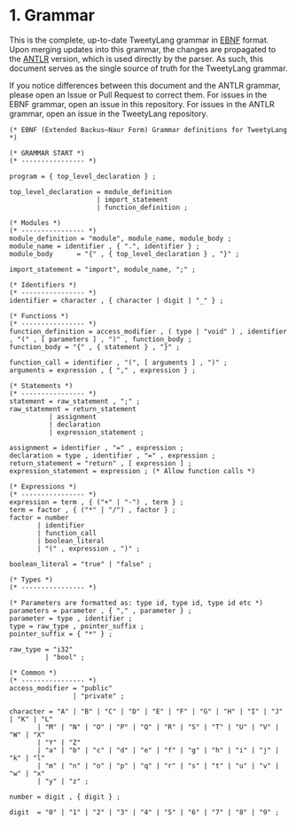 # 1. Grammar
This is the complete, up-to-date TweetyLang grammar in [EBNF](https://en.wikipedia.org/wiki/Extended_Backus%E2%80%93Naur_form) format. Upon merging updates into this grammar, the changes are propagated to the [ANTLR](https://www.antlr.org/) version, which is used directly by the parser. As such, this document serves as the single source of truth for the TweetyLang grammar.

If you notice differences between this document and the ANTLR grammar, please open an Issue or Pull Request to correct them. For issues in the EBNF grammar, open an issue in this repository. For issues in the ANTLR grammar, open an issue in the TweetyLang repository.

```EBNF
(* EBNF (Extended Backus–Naur Form) Grammar definitions for TweetyLang *)

(* GRAMMAR START *)
(* ---------------- *)

program = { top_level_declaration } ;

top_level_declaration = module_definition 
                      | import_statement
                      | function_definition ;

(* Modules *)
(* ---------------- *)
module_definition = "module", module_name, module_body ;
module_name = identifier , { ".", identifier } ;
module_body      = "{" , { top_level_declaration } , "}" ;

import_statement = "import", module_name, ";" ;

(* Identifiers *)
(* ---------------- *)
identifier = character , { character | digit | "_" } ;

(* Functions *)
(* ---------------- *)
function_definition = access_modifier , ( type | "void" ) , identifier , "(" , [ parameters ] , ")" , function_body ;
function_body = "{" , { statement } , "}" ;

function_call = identifier , "(", [ arguments ] , ")" ;
arguments = expression , { "," , expression } ;

(* Statements *)
(* ---------------- *)
statement = raw_statement , ";" ;
raw_statement = return_statement
          | assignment
          | declaration
          | expression_statement ;

assignment = identifier , "=" , expression ;
declaration = type , identifier , "=" , expression ;
return_statement = "return" , [ expression ] ;
expression_statement = expression ; (* Allow function calls *)

(* Expressions *)
(* ---------------- *)
expression = term , { ("+" | "-") , term } ;
term = factor , { ("*" | "/") , factor } ;
factor = number
       | identifier
       | function_call
       | boolean_literal
       | "(" , expression , ")" ;

boolean_literal = "true" | "false" ;

(* Types *)
(* ---------------- *)

(* Parameters are formatted as: type id, type id, type id etc *)
parameters = parameter , { "," , parameter } ;
parameter = type , identifier ;
type = raw_type , pointer_suffix ;
pointer_suffix = { "*" } ;

raw_type = "i32"
         | "bool" ;

(* Common *)
(* ---------------- *)
access_modifier = "public"
                | "private" ;

character = "A" | "B" | "C" | "D" | "E" | "F" | "G" | "H" | "I" | "J" | "K" | "L"
       | "M" | "N" | "O" | "P" | "Q" | "R" | "S" | "T" | "U" | "V" | "W" | "X"
       | "Y" | "Z"
       | "a" | "b" | "c" | "d" | "e" | "f" | "g" | "h" | "i" | "j" | "k" | "l"
       | "m" | "n" | "o" | "p" | "q" | "r" | "s" | "t" | "u" | "v" | "w" | "x"
       | "y" | "z" ;

number = digit , { digit } ;

digit  = "0" | "1" | "2" | "3" | "4" | "5" | "6" | "7" | "8" | "9" ;

```
